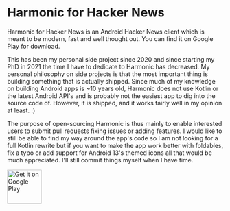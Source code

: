 # Harmonic for Hacker News

Harmonic for Hacker News is an Android Hacker News client which is meant to be modern, fast and well thought out. You can find it on Google Play for download.

This has been my personal side project since 2020 and since starting my PhD in 2021 the time I have to dedicate to Harmonic has decreased. My personal philosophy on side projects is that the most important thing is building something that is actually shipped. Since much of my knowledge on building Android apps is ~10 years old, Harmonic does not use Kotlin or the latest Android API's and is probably not the easiest app to dig into the source code of. However, it is shipped, and it works fairly well in my opinion at least. :)

The purpose of open-sourcing Harmonic is thus mainly to enable interested users to submit pull requests fixing issues or adding features. I would like to still be able to find my way around the app's code so I am not looking for a full Kotlin rewrite but if you want to make the app work better with foldables, fix a typo or add support for Android 13's themed icons all that would be much appreciated. I'll still commit things myself when I have time.

<a href="https://play.google.com/store/apps/details?id=com.simon.harmonichackernews">
<img src="https://play.google.com/intl/en_us/badges/images/generic/en_badge_web_generic.png" alt="Get it on Google Play" height="80">
</a>
